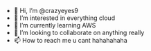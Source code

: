 - 👋 Hi, I’m @crazyeyes9
- 👀 I’m interested in everything cloud
- 🌱 I’m currently learning AWS
- 💞️ I’m looking to collaborate on anything really
- 📫 How to reach me u cant hahahahaha

<!---
crazyeyes9/crazyeyes9 is a ✨ special ✨ repository because its `README.md` (this file) appears on your GitHub profile.
You can click the Preview link to take a look at your changes.
--->
